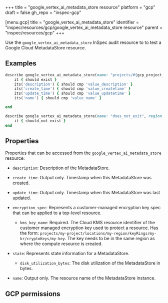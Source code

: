 +++
title = "google_vertex_ai_metadata_store resource"
platform = "gcp"
draft = false
gh_repo = "inspec-gcp"

[menu.gcp]
title = "google_vertex_ai_metadata_store"
identifier = "inspec/resources/gcp/google_vertex_ai_metadata_store resource"
parent = "inspec/resources/gcp"
+++

Use the `google_vertex_ai_metadata_store` InSpec audit resource to to test a Google Cloud MetadataStore resource.

## Examples

```ruby
describe google_vertex_ai_metadata_store(name: "projects/#{gcp_project_id}/locations/#{metadata_store['region']}/metadataStores/#{metadata_store['name']}", region: ' value_region') do
	it { should exist }
	its('description') { should cmp 'value_description' }
	its('create_time') { should cmp 'value_createtime' }
	its('update_time') { should cmp 'value_updatetime' }
	its('name') { should cmp 'value_name' }

end

describe google_vertex_ai_metadata_store(name: "does_not_exit", region: ' value_region') do
	it { should_not exist }
end
```

## Properties

Properties that can be accessed from the `google_vertex_ai_metadata_store` resource:


  * `description`: Description of the MetadataStore.

  * `create_time`: Output only. Timestamp when this MetadataStore was created.

  * `update_time`: Output only. Timestamp when this MetadataStore was last updated.

  * `encryption_spec`: Represents a customer-managed encryption key spec that can be applied to a top-level resource.

    * `kms_key_name`: Required. The Cloud KMS resource identifier of the customer managed encryption key used to protect a resource. Has the form: `projects/my-project/locations/my-region/keyRings/my-kr/cryptoKeys/my-key`. The key needs to be in the same region as where the compute resource is created.

  * `state`: Represents state information for a MetadataStore.

    * `disk_utilization_bytes`: The disk utilization of the MetadataStore in bytes.

  * `name`: Output only. The resource name of the MetadataStore instance.


## GCP permissions
